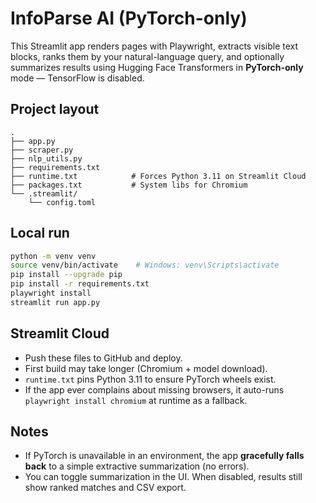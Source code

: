 # InfoParse AI (PyTorch-only)

This Streamlit app renders pages with Playwright, extracts visible text blocks,
ranks them by your natural-language query, and optionally summarizes results
using Hugging Face Transformers in **PyTorch-only** mode — TensorFlow is disabled.

## Project layout
```
.
├── app.py
├── scraper.py
├── nlp_utils.py
├── requirements.txt
├── runtime.txt            # Forces Python 3.11 on Streamlit Cloud
├── packages.txt           # System libs for Chromium
└── .streamlit/
    └── config.toml
```

## Local run
```bash
python -m venv venv
source venv/bin/activate    # Windows: venv\Scripts\activate
pip install --upgrade pip
pip install -r requirements.txt
playwright install
streamlit run app.py
```

## Streamlit Cloud
- Push these files to GitHub and deploy.
- First build may take longer (Chromium + model download).
- `runtime.txt` pins Python 3.11 to ensure PyTorch wheels exist.
- If the app ever complains about missing browsers, it auto-runs
  `playwright install chromium` at runtime as a fallback.

## Notes
- If PyTorch is unavailable in an environment, the app **gracefully falls back**
  to a simple extractive summarization (no errors).
- You can toggle summarization in the UI. When disabled, results still show
  ranked matches and CSV export.
